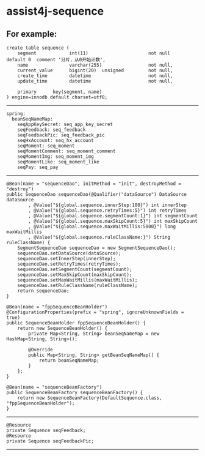 # assist4j-sequence

For example:
-----------------------------------------------------------------------------------------------------------------------------------------------
	create table sequence (
		segment            int(11)                      not null      default 0  comment '分片，从0开始计数',
		name               varchar(255)                 not null,
		current_value      bigint(20)  unsigned         not null,
		create_time        datetime                     not null,
		update_time        datetime                     not null,
	
		primary      key(segment, name)
	) engine=innodb default charset=utf8;
-----------------------------------------------------------------------------------------------------------------------------------------------
	spring:
	  beanSeqNameMap:
	    seqAppKeySecret: seq_app_key_secret
	    seqFeedback: seq_feedback
	    seqFeedbackPic: seq_feedback_pic
	    seqHxAccount: seq_hx_account
	    seqMoment: seq_moment
	    seqMomentComment: seq_moment_comment
	    seqMomentImg: seq_moment_img
	    seqMomentLike: seq_moment_like
	    seqPay: seq_pay
-----------------------------------------------------------------------------------------------------------------------------------------------
	@Bean(name = "sequenceDao", initMethod = "init", destroyMethod = "destroy")
	public SequenceDao sequenceDao(@Qualifier("dataSource") DataSource dataSource
			, @Value("${global.sequence.innerStep:100}") int innerStep
			, @Value("${global.sequence.retryTimes:5}") int retryTimes
			, @Value("${global.sequence.segmentCount:1}") int segmentCount
			, @Value("${global.sequence.maxSkipCount:5}") int maxSkipCount
			, @Value("${global.sequence.maxWaitMillis:5000}") long maxWaitMillis
			, @Value("${global.sequence.ruleClassName:}") String ruleClassName) {
		SegmentSequenceDao sequenceDao = new SegmentSequenceDao();
		sequenceDao.setDataSource(dataSource);
		sequenceDao.setInnerStep(innerStep);
		sequenceDao.setRetryTimes(retryTimes);
		sequenceDao.setSegmentCount(segmentCount);
		sequenceDao.setMaxSkipCount(maxSkipCount);
		sequenceDao.setMaxWaitMillis(maxWaitMillis);
		sequenceDao.setRuleClassName(ruleClassName);
		return sequenceDao;
	}

	@Bean(name = "fppSequenceBeanHolder")
	@ConfigurationProperties(prefix = "spring", ignoreUnknownFields = true)
	public SequenceBeanHolder fppSequenceBeanHolder() {
		return new SequenceBeanHolder() {
			private Map<String, String> beanSeqNameMap = new HashMap<String, String>();
			
			@Override
			public Map<String, String> getBeanSeqNameMap() {
				return beanSeqNameMap;
			}
		};
	}

	@Bean(name = "sequenceBeanFactory")
	public SequenceBeanFactory sequenceBeanFactory() {
		return new SequenceBeanFactory(DefaultSequence.class, "fppSequenceBeanHolder");
	}
-----------------------------------------------------------------------------------------------------------------------------------------------
	@Resource
	private Sequence seqFeedback;
	@Resource
	private Sequence seqFeedbackPic;
-----------------------------------------------------------------------------------------------------------------------------------------------


